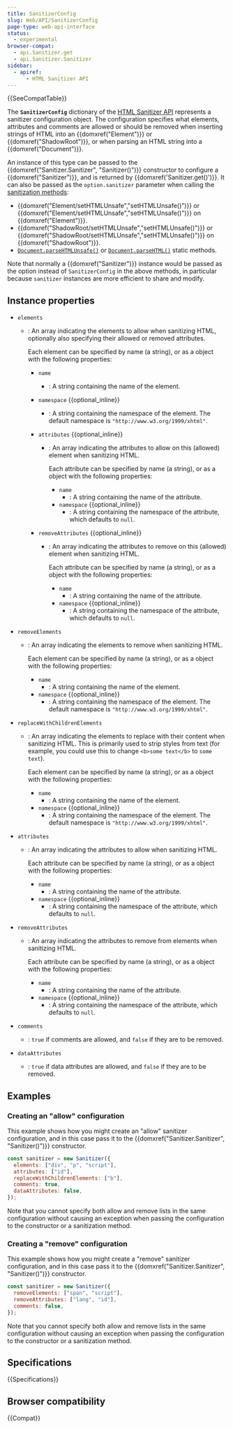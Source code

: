 ```yaml
---
title: SanitizerConfig
slug: Web/API/SanitizerConfig
page-type: web-api-interface
status:
  - experimental
browser-compat:
  - api.Sanitizer.get
  - api.Sanitizer.Sanitizer
sidebar:
  - apiref:
      - HTML Sanitizer API
---
```


{{SeeCompatTable}}

The **`SanitizerConfig`** dictionary of the [HTML Sanitizer API](/en-US/docs/Web/API/HTML_Sanitizer_API) represents a sanitizer configuration object.
The configuration specifies what elements, attributes and comments are allowed or should be removed when inserting strings of HTML into an {{domxref("Element")}} or {{domxref("ShadowRoot")}}, or when parsing an HTML string into a {{domxref("Document")}}.

An instance of this type can be passed to the {{domxref("Sanitizer.Sanitizer", "Sanitizer()")}} constructor to configure a {{domxref("Sanitizer")}}, and is returned by {{domxref('Sanitizer.get()')}}.
It can also be passed as the `option.sanitizer` parameter when calling the [sanitization methods](/en-US/docs/Web/API/HTML_Sanitizer_API#sanitization_methods):

- {{domxref("Element/setHTMLUnsafe","setHTMLUnsafe()")}} or {{domxref("Element/setHTMLUnsafe","setHTMLUnsafe()")}} on {{domxref("Element")}}.
- {{domxref("ShadowRoot/setHTMLUnsafe","setHTMLUnsafe()")}} or {{domxref("ShadowRoot/setHTMLUnsafe","setHTMLUnsafe()")}} on {{domxref("ShadowRoot")}}.
- [`Document.parseHTMLUnsafe()`](/en-US/docs/Web/API/Document/parseHTMLUnsafe_static) or [`Document.parseHTML()`](/en-US/docs/Web/API/Document/parseHTML_static) static methods.

Note that normally a {{domxref("Sanitizer")}} instance would be passed as the option instead of `SanitizerConfig` in the above methods, in particular because `sanitizer` instances are more efficient to share and modify.

## Instance properties

- `elements`
  - : An array indicating the elements to allow when sanitizing HTML, optionally also specifying their allowed or removed attributes.

    Each element can be specified by name (a string), or as a object with the following properties:
    - `name`
      - : A string containing the name of the element.
    - `namespace` {{optional_inline}}
      - : A string containing the namespace of the element.
        The default namespace is `"http://www.w3.org/1999/xhtml"`.
    - `attributes` {{optional_inline}}
      - : An array indicating the attributes to allow on this (allowed) element when sanitizing HTML.

        Each attribute can be specified by name (a string), or as a object with the following properties:
        - `name`
          - : A string containing the name of the attribute.
        - `namespace` {{optional_inline}}
          - : A string containing the namespace of the attribute, which defaults to `null`.

    - `removeAttributes` {{optional_inline}}
      - : An array indicating the attributes to remove on this (allowed) element when sanitizing HTML.

        Each attribute can be specified by name (a string), or as a object with the following properties:
        - `name`
          - : A string containing the name of the attribute.
        - `namespace` {{optional_inline}}
          - : A string containing the namespace of the attribute, which defaults to `null`.

- `removeElements`
  - : An array indicating the elements to remove when sanitizing HTML.

    Each element can be specified by name (a string), or as a object with the following properties:
    - `name`
      - : A string containing the name of the element.
    - `namespace` {{optional_inline}}
      - : A string containing the namespace of the element.
        The default namespace is `"http://www.w3.org/1999/xhtml"`.

- `replaceWithChildrenElements`
  - : An array indicating the elements to replace with their content when sanitizing HTML.
    This is primarily used to strip styles from text (for example, you could use this to change `<b>some text</b>` to `some text`).

    Each element can be specified by name (a string), or as a object with the following properties:
    - `name`
      - : A string containing the name of the element.
    - `namespace` {{optional_inline}}
      - : A string containing the namespace of the element.
        The default namespace is `"http://www.w3.org/1999/xhtml"`.

- `attributes`
  - : An array indicating the attributes to allow when sanitizing HTML.

    Each attribute can be specified by name (a string), or as a object with the following properties:
    - `name`
      - : A string containing the name of the attribute.
    - `namespace` {{optional_inline}}
      - : A string containing the namespace of the attribute, which defaults to `null`.

- `removeAttributes`
  - : An array indicating the attributes to remove from elements when sanitizing HTML.

    Each attribute can be specified by name (a string), or as a object with the following properties:
    - `name`
      - : A string containing the name of the attribute.
    - `namespace` {{optional_inline}}
      - : A string containing the namespace of the attribute, which defaults to `null`.

- `comments`
  - : `true` if comments are allowed, and `false` if they are to be removed.
- `dataAttributes`
  - : `true` if data attributes are allowed, and `false` if they are to be removed.

## Examples

### Creating an "allow" configuration

This example shows how you might create an "allow" sanitizer configuration, and in this case pass it to the {{domxref("Sanitizer.Sanitizer", "Sanitizer()")}} constructor.

```js
const sanitizer = new Sanitizer({
  elements: ["div", "p", "script"],
  attributes: ["id"],
  replaceWithChildrenElements: ["b"],
  comments: true,
  dataAttributes: false,
});
```

Note that you cannot specify both allow and remove lists in the same configuration without causing an exception when passing the configuration to the constructor or a sanitization method.

### Creating a "remove" configuration

This example shows how you might create a "remove" sanitizer configuration, and in this case pass it to the {{domxref("Sanitizer.Sanitizer", "Sanitizer()")}} constructor.

```js
const sanitizer = new Sanitizer({
  removeElements: ["span", "script"],
  removeAttributes: ["lang", "id"],
  comments: false,
});
```

Note that you cannot specify both allow and remove lists in the same configuration without causing an exception when passing the configuration to the constructor or a sanitization method.

## Specifications

{{Specifications}}

## Browser compatibility

{{Compat}}
